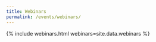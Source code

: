 ```yaml
---
title: Webinars
permalink: /events/webinars/
---
```

{% include webinars.html webinars=site.data.webinars %}